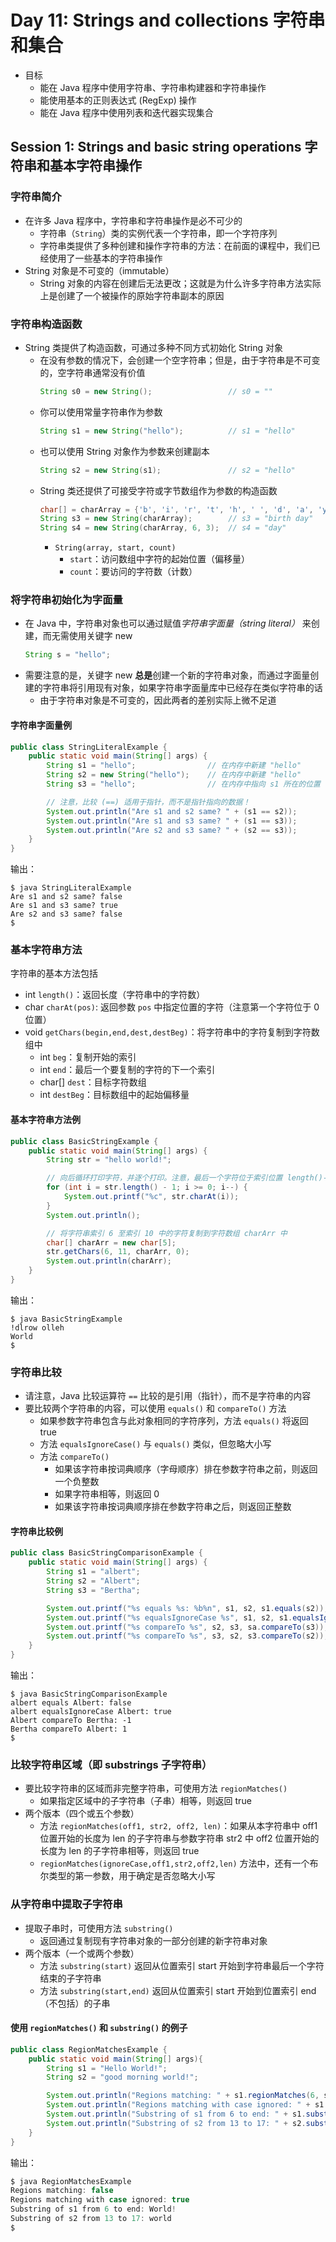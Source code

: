 # Day 11: Strings and collections 字符串和集合  
- 目标  
    - 能在 Java 程序中使用字符串、字符串构建器和字符串操作  
    - 能使用基本的正则表达式 (RegExp) 操作  
    - 能在 Java 程序中使用列表和迭代器实现集合  

## Session 1: Strings and basic string operations 字符串和基本字符串操作  

### 字符串简介  
- 在许多 Java 程序中，字符串和字符串操作是必不可少的  
    - 字符串（`String`）类的实例代表一个字符串，即一个字符序列  
    - 字符串类提供了多种创建和操作字符串的方法：在前面的课程中，我们已经使用了一些基本的字符串操作  
- String 对象是不可变的（immutable）  
    - String 对象的内容在创建后无法更改；这就是为什么许多字符串方法实际上是创建了一个被操作的原始字符串副本的原因  

### 字符串构造函数  
- String 类提供了构造函数，可通过多种不同方式初始化 String 对象  
    - 在没有参数的情况下，会创建一个空字符串；但是，由于字符串是不可变的，空字符串通常没有价值  
      ```java
      String s0 = new String();                 // s0 = ""
      ```
    - 你可以使用常量字符串作为参数  
      ```java
      String s1 = new String("hello");          // s1 = "hello"
      ```
    - 也可以使用 String 对象作为参数来创建副本  
      ```java
      String s2 = new String(s1);               // s2 = "hello"
      ```
    - String 类还提供了可接受字符或字节数组作为参数的构造函数  
      ```java
      char[] = charArray = {'b', 'i', 'r', 't', 'h', ' ', 'd', 'a', 'y'};
      String s3 = new String(charArray);        // s3 = "birth day"
      String s4 = new String(charArray, 6, 3);  // s4 = "day"
      ```
        - `String(array, start, count)`
            - `start`：访问数组中字符的起始位置（偏移量）  
            - `count`：要访问的字符数（计数）  

### 将字符串初始化为字面量  
- 在 Java 中，字符串对象也可以通过赋值*字符串字面量（string literal）* 来创建，而无需使用关键字 new  
  ```java
  String s = "hello";
  ```
- 需要注意的是，关键字 new **总是**创建一个新的字符串对象，而通过字面量创建的字符串将引用现有对象，如果字符串字面量库中已经存在类似字符串的话  
    - 由于字符串对象是不可变的，因此两者的差别实际上微不足道  
#### 字符串字面量例  
```java
public class StringLiteralExample {
    public static void main(String[] args) {
        String s1 = "hello";                // 在内存中新建 "hello"
        String s2 = new String("hello");    // 在内存中新建 "hello"
        String s3 = "hello";                // 在内存中指向 s1 所在的位置

        // 注意，比较 (==) 适用于指针，而不是指针指向的数据！
        System.out.println("Are s1 and s2 same? " + (s1 == s2));
        System.out.println("Are s1 and s3 same? " + (s1 == s3));
        System.out.println("Are s2 and s3 same? " + (s2 == s3));
    }
}
```
输出：  
```shell
$ java StringLiteralExample
Are s1 and s2 same? false
Are s1 and s3 same? true
Are s2 and s3 same? false
$
```

### 基本字符串方法  
字符串的基本方法包括  
- int `length()`：返回长度（字符串中的字符数）  
- char `charAt(pos)`: 返回参数 `pos` 中指定位置的字符（注意第一个字符位于 0 位置）  
- void `getChars(begin,end,dest,destBeg)`：将字符串中的字符复制到字符数组中  
    - int `beg`：复制开始的索引  
    - int `end`：最后一个要复制的字符的下一个索引  
    - char[] `dest`：目标字符数组  
    - int `destBeg`：目标数组中的起始偏移量  
#### 基本字符串方法例  
```java
public class BasicStringExample {
    public static void main(String[] args) {
        String str = "hello world!";

        // 向后循环打印字符，并逐个打印。注意，最后一个字符位于索引位置 length()-1
        for (int i = str.length() - 1; i >= 0; i--) {
            System.out.printf("%c", str.charAt(i));
        }
        System.out.println();

        // 将字符串索引 6 至索引 10 中的字符复制到字符数组 charArr 中
        char[] charArr = new char[5];
        str.getChars(6, 11, charArr, 0);
        System.out.println(charArr);
    }
}
```
输出：  
```shell
$ java BasicStringExample
!dlrow olleh
World
$
```

### 字符串比较  
- 请注意，Java 比较运算符 `==` 比较的是引用（指针），而不是字符串的内容  
- 要比较两个字符串的内容，可以使用 `equals()` 和 `compareTo()` 方法  
    - 如果参数字符串包含与此对象相同的字符序列，方法 `equals()` 将返回 true  
    - 方法 `equalsIgnoreCase()` 与 `equals()` 类似，但忽略大小写  
    - 方法 `compareTo()`
        - 如果该字符串按词典顺序（字母顺序）排在参数字符串之前，则返回一个负整数  
        - 如果字符串相等，则返回 0  
        - 如果该字符串按词典顺序排在参数字符串之后，则返回正整数  
#### 字符串比较例  
```java
public class BasicStringComparisonExample {
    public static void main(String[] args) {
        String s1 = "albert";
        String s2 = "Albert";
        String s3 = "Bertha";

        System.out.printf("%s equals %s: %b%n", s1, s2, s1.equals(s2));
        System.out.printf("%s equalsIgnoreCase %s", s1, s2, s1.equalsIgnoreCase(s2));
        System.out.printf("%s compareTo %s", s2, s3, sa.compareTo(s3));
        System.out.printf("%s compareTo %s", s3, s2, s3.compareTo(s2));
    }
}
```
输出：
```shell
$ java BasicStringComparisonExample
albert equals Albert: false
albert equalsIgnoreCase Albert: true
Albert compareTo Bertha: -1
Bertha compareTo Albert: 1
$
```

### 比较字符串区域（即 substrings 子字符串）  
- 要比较字符串的区域而非完整字符串，可使用方法 `regionMatches()`  
    - 如果指定区域中的子字符串（子串）相等，则返回 true  
- 两个版本（四个或五个参数）  
    - 方法 `regionMatches(off1, str2, off2, len)`：如果从本字符串中 off1 位置开始的长度为 len 的子字符串与参数字符串 str2 中 off2 位置开始的长度为 len 的子字符串相等，则返回 true  
    - `regionMatches(ignoreCase,off1,str2,off2,len)` 方法中，还有一个布尔类型的第一参数，用于确定是否忽略大小写  

### 从字符串中提取子字符串  
- 提取子串时，可使用方法 `substring()`  
    - 返回通过复制现有字符串对象的一部分创建的新字符串对象  
- 两个版本（一个或两个参数）  
    - 方法 `substring(start)` 返回从位置索引 start 开始到字符串最后一个字符结束的子字符串  
    - 方法 `substring(start,end)` 返回从位置索引 start 开始到位置索引 end（不包括）的子串  
#### 使用 `regionMatches()` 和 `substring()` 的例子  
```java
public class RegionMatchesExample {
    public static void main(String[] args){ 
        String s1 = "Hello World!";
        String s2 = "good morning world!";

        System.out.println("Regions matching: " + s1.regionMatches(6, s2, 13, 6)); 
        System.out.println("Regions matching with case ignored: " + s1.regionMatches(true, 6, s2, 13, 6));
        System.out.println("Substring of s1 from 6 to end: " + s1.substring(6));
        System.out.println("Substring of s2 from 13 to 17: " + s2.substring(13, 18));
    } 
}
```
输出：  
```java
$ java RegionMatchesExample
Regions matching: false
Regions matching with case ignored: true
Substring of s1 from 6 to end: World!
Substring of s2 from 13 to 17: world
$
```